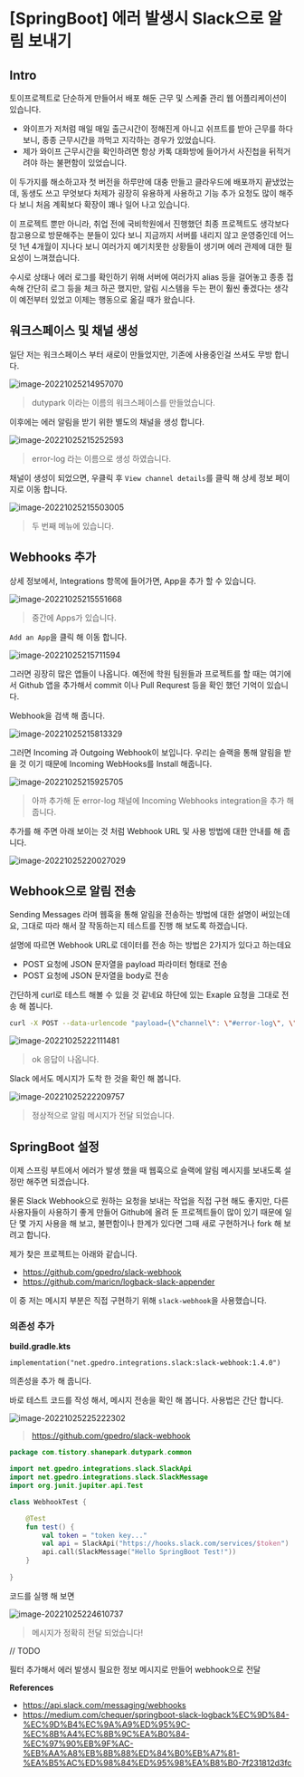# [SpringBoot] 에러 발생시 Slack으로 알림 보내기

## Intro

토이프로젝트로 단순하게 만들어서 배포 해둔 근무 및 스케줄 관리 웹 어플리케이션이 있습니다.

- 와이프가 저처럼 매일 매일 출근시간이 정해진게 아니고 쉬프트를 받아 근무를 하다 보니, 종종 근무시간을 까먹고 지각하는 경우가 있었습니다.
- 제가 와이프 근무시간을 확인하려면 항상 카톡 대화방에 들어가서 사진첩을 뒤적거려야 하는 불편함이 있었습니다.

이 두가지를 해소하고자 첫 버전을 하루만에 대충 만들고 클라우드에 배포까지 끝냈었는데, 동생도 쓰고 무엇보다 처제가 굉장히 유용하게 사용하고 기능 추가 요청도 많이 해주다 보니 처음 계획보다 확장이 꽤나 일어 나고 있습니다.

이 프로젝트 뿐만 아니라, 취업 전에 국비학원에서 진행했던 최종 프로젝트도 생각보다 참고용으로 방문해주는 분들이 있다 보니 지금까지 서버를 내리지 않고 운영중인데 어느덧 1년 4개월이 지나다 보니 여러가지 예기치못한 상황들이 생기며 에러 관제에 대한 필요성이 느껴졌습니다.

수시로 상태나 에러 로그를 확인하기 위해 서버에 여러가지 alias 등을 걸어놓고 종종 접속해 간단히 로그 등을 체크 하곤 했지만, 알림 시스템을 두는 편이 훨씬 좋겠다는 생각이 예전부터 있었고 이제는 행동으로 옮길 때가 왔습니다.

## 워크스페이스 및 채널 생성

일단 저는 워크스페이스 부터 새로이 만들었지만, 기존에 사용중인걸 쓰셔도 무방 합니다.

![image-20221025214957070](/Users/shane/Documents/GitHub/mdblog/devops/monitoring/slack-webhook.assets/image-20221025214957070.png)

> dutypark 이라는 이름의 워크스페이스를 만들었습니다.

이후에는 에러 알림을 받기 위한 별도의 채널을 생성 합니다.

![image-20221025215252593](/Users/shane/Documents/GitHub/mdblog/devops/monitoring/slack-webhook.assets/image-20221025215252593.png)

> error-log 라는 이름으로 생성 하였습니다.

채널이 생성이 되었으면, 우클릭 후  `View channel details`를 클릭 해 상세 정보 페이지로 이동 합니다.

![image-20221025215503005](/Users/shane/Documents/GitHub/mdblog/devops/monitoring/slack-webhook.assets/image-20221025215503005.png)

> 두 번째 메뉴에 있습니다.

## Webhooks 추가

상세 정보에서, Integrations 항목에 들어가면, App을 추가 할 수 있습니다.

![image-20221025215551668](/Users/shane/Documents/GitHub/mdblog/devops/monitoring/slack-webhook.assets/image-20221025215551668.png)

> 중간에 Apps가 있습니다.

`Add an App`을 클릭 해 이동 합니다.

![image-20221025215711594](/Users/shane/Documents/GitHub/mdblog/devops/monitoring/slack-webhook.assets/image-20221025215711594.png)

그러면 굉장히 많은 앱들이 나옵니다. 예전에 학원 팀원들과 프로젝트를 할 때는 여기에서 Github 앱을 추가해서 commit 이나 Pull Requrest 등을 확인 했던 기억이 있습니다.

Webhook을 검색 해 줍니다.

![image-20221025215813329](/Users/shane/Documents/GitHub/mdblog/devops/monitoring/slack-webhook.assets/image-20221025215813329.png)

그러면 Incoming 과 Outgoing Webhook이 보입니다. 우리는 슬랙을 통해 알림을 받을 것 이기 때문에 Incoming WebHooks를 Install 해줍니다.



![image-20221025215925705](/Users/shane/Documents/GitHub/mdblog/devops/monitoring/slack-webhook.assets/image-20221025215925705.png)

> 아까 추가해 둔 error-log 채널에 Incoming Webhooks integration을 추가 해 줍니다.

추가를 해 주면 아래 보이는 것 처럼 Webhook URL 및 사용 방법에 대한 안내를 해 줍니다.

![image-20221025220027029](/Users/shane/Documents/GitHub/mdblog/devops/monitoring/slack-webhook.assets/image-20221025220027029.png)

## Webhook으로 알림 전송

Sending Messages 라며 웹훅을 통해 알림을 전송하는 방법에 대한 설명이 써있는데요, 그대로 따라 해서 잘 작동하는지 테스트를 진행 해 보도록 하겠습니다.

설명에 따르면 Webhook URL로 데이터를 전송 하는 방법은 2가지가 있다고 하는데요

- POST 요청에 JSON 문자열을 payload 파라미터 형태로 전송
- POST 요청에 JSON 문자열을 body로 전송

간단하게 curl로 테스트 해볼 수 있을 것 같네요 하단에 있는 Exaple 요청을 그대로 전송 해 봅니다.

```bash
curl -X POST --data-urlencode "payload={\"channel\": \"#error-log\", \"username\": \"webhookbot\", \"text\": \"This is posted to #error-log and comes from a bot named webhookbot.\", \"icon_emoji\": \":ghost:\"}" https://hooks.slack.com/services/[주소]
```

![image-20221025222111481](/Users/shane/Documents/GitHub/mdblog/devops/monitoring/slack-webhook.assets/image-20221025222111481.png)

> ok 응답이 나옵니다.

Slack 에서도 메시지가 도착 한 것을 확인 해 봅니다.

![image-20221025222209757](/Users/shane/Documents/GitHub/mdblog/devops/monitoring/slack-webhook.assets/image-20221025222209757.png)

> 정상적으로 알림 메시지가 전달 되었습니다.

## SpringBoot 설정

이제 스프링 부트에서 에러가 발생 했을 때 웹훅으로 슬랙에 알림 메시지를 보내도록 설정만 해주면 되겠습니다.

물론 Slack Webhook으로 원하는 요청을 보내는 작업을 직접 구현 해도 좋지만, 다른 사용자들이 사용하기 좋게 만들어 Github에 올려 둔 프로젝트들이 많이 있기 때문에 일단 몇 가지 사용을 해 보고, 불편함이나 한계가 있다면 그때 새로 구현하거나 fork 해 보려고 합니다.

제가 찾은 프로젝트는 아래와 같습니다.

- https://github.com/gpedro/slack-webhook
- https://github.com/maricn/logback-slack-appender

이 중 저는 메시지 부분은 직접 구현하기 위해 `slack-webhook`을 사용했습니다.

### 의존성 추가

**build.gradle.kts**

```groo
implementation("net.gpedro.integrations.slack:slack-webhook:1.4.0")
```

의존성을 추가 해 줍니다.

바로 테스트 코드를 작성 해서, 메시지 전송을 확인 해 봅니다. 사용법은 간단 합니다.

![image-20221025225222302](/Users/shane/Documents/GitHub/mdblog/devops/monitoring/slack-webhook.assets/image-20221025225222302.png)

> https://github.com/gpedro/slack-webhook

```kotlin
package com.tistory.shanepark.dutypark.common

import net.gpedro.integrations.slack.SlackApi
import net.gpedro.integrations.slack.SlackMessage
import org.junit.jupiter.api.Test

class WebhookTest {

    @Test
    fun test() {
        val token = "token key..."
        val api = SlackApi("https://hooks.slack.com/services/$token")
        api.call(SlackMessage("Hello SpringBoot Test!"))
    }
    
}
```

코드를 실행 해 보면

![image-20221025224610737](/Users/shane/Documents/GitHub/mdblog/devops/monitoring/slack-webhook.assets/image-20221025224610737.png)

> 메시지가 정확히 전달 되었습니다!

 // TODO 

필터 추가해서 에러 발생시 필요한 정보 메시지로 만들어 webhook으로 전달







**References**

- https://api.slack.com/messaging/webhooks
- https://medium.com/chequer/springboot-slack-logback%EC%9D%84-%EC%9D%B4%EC%9A%A9%ED%95%9C-%EC%8B%A4%EC%8B%9C%EA%B0%84-%EC%97%90%EB%9F%AC-%EB%AA%A8%EB%8B%88%ED%84%B0%EB%A7%81-%EA%B5%AC%ED%98%84%ED%95%98%EA%B8%B0-7f231812d3fc